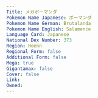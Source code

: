 ```yaml
---
﻿Title: メガボーマンダ
Pokemon Name Japanese: ボーマンダ
Pokemon Name German: Brutalanda
Pokemon Name English: Salamence
Language Card: Japanese
National Dex Number: 373
Region: Hoenn
Regional Form: false
Additional Form: false
Mega: true
Gigantamax: false
Cover: false
Link: 
Owned: 
---
```


